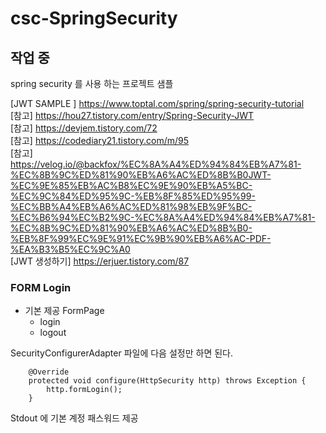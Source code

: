 # csc-SpringSecurity

## 작업 중 
spring security 를 사용 하는 프로젝트 샘플



[JWT SAMPLE ] <https://www.toptal.com/spring/spring-security-tutorial>  
[참고] <https://hou27.tistory.com/entry/Spring-Security-JWT>  
[참고] <https://devjem.tistory.com/72>  
[참고] <https://codediary21.tistory.com/m/95>  
[참고] <https://velog.io/@backfox/%EC%8A%A4%ED%94%84%EB%A7%81-%EC%8B%9C%ED%81%90%EB%A6%AC%ED%8B%B0JWT-%EC%9E%85%EB%AC%B8%EC%9E%90%EB%A5%BC-%EC%9C%84%ED%95%9C-%EB%8F%85%ED%95%99-%EC%BB%A4%EB%A6%AC%ED%81%98%EB%9F%BC-%EC%B6%94%EC%B2%9C-%EC%8A%A4%ED%94%84%EB%A7%81-%EC%8B%9C%ED%81%90%EB%A6%AC%ED%8B%B0-%EB%8F%99%EC%9E%91%EC%9B%90%EB%A6%AC-PDF-%EA%B3%B5%EC%9C%A0>  
[JWT 생성하기] <https://erjuer.tistory.com/87>







### FORM Login 
* 기본 제공 FormPage
  * login
  * logout
  


SecurityConfigurerAdapter 파일에 다음 설정만 하면 된다.
```
    @Override
    protected void configure(HttpSecurity http) throws Exception {
        http.formLogin();
    }
```

Stdout 에  기본 계정 패스워드 제공


